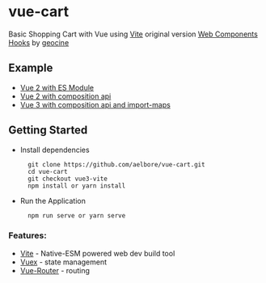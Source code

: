# vue-cart
Basic Shopping Cart with Vue using [Vite](https://github.com/vitejs/vite) original version [Web Components Hooks](https://github.com/geocine/web-components-hooks-demo) by [geocine](https://github.com/geocine)

Example
------------
* [Vue 2 with ES Module](https://github.com/aelbore/vue-cart)
* [Vue 2 with composition api](https://github.com/aelbore/vue-cart/tree/vue2-composition-api)
* [Vue 3 with composition api and import-maps](https://github.com/aelbore/vue-cart/tree/vue3-composition-api)


Getting Started
------------
  * Install dependencies
    ```
      git clone https://github.com/aelbore/vue-cart.git
      cd vue-cart
      git checkout vue3-vite
      npm install or yarn install
    ```
  * Run the Application
    ```
      npm run serve or yarn serve
    ```

### Features:
* [Vite](https://github.com/vitejs/vite) - Native-ESM powered web dev build tool
* [Vuex](https://vuex.vuejs.org/) - state management
* [Vue-Router](https://router.vuejs.org/) - routing

